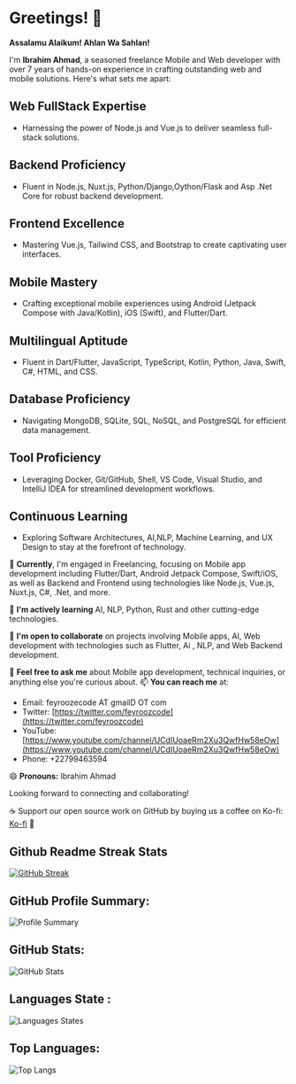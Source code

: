 # Greetings! 👋

**Assalamu Alaikum! Ahlan Wa Sahlan!**

I'm **Ibrahim Ahmad**, a seasoned freelance Mobile and Web developer with over 7 years of hands-on experience in crafting outstanding web and mobile solutions. Here's what sets me apart:

## Web FullStack Expertise
- Harnessing the power of Node.js and Vue.js to deliver seamless full-stack solutions.

## Backend Proficiency
- Fluent in Node.js, Nuxt.js, Python/Django,Oython/Flask and Asp .Net Core for robust backend development.

## Frontend Excellence
- Mastering Vue.js, Tailwind CSS, and Bootstrap to create captivating user interfaces.

## Mobile Mastery
- Crafting exceptional mobile experiences using Android (Jetpack Compose with Java/Kotlin), iOS (Swift), and Flutter/Dart.

## Multilingual Aptitude
- Fluent in Dart/Flutter, JavaScript, TypeScript, Kotlin, Python, Java, Swift, C#, HTML, and CSS.

## Database Proficiency
- Navigating MongoDB, SQLite, SQL, NoSQL, and PostgreSQL for efficient data management.

## Tool Proficiency
- Leveraging Docker, Git/GitHub, Shell, VS Code, Visual Studio, and IntelliJ IDEA for streamlined development workflows.

## Continuous Learning
- Exploring Software Architectures, AI,NLP, Machine Learning, and UX Design to stay at the forefront of technology.

🔭 **Currently**, I'm engaged in Freelancing, focusing on Mobile app development including Flutter/Dart, Android Jetpack Compose, Swift/iOS, as well as Backend and Frontend using technologies like Node.js, Vue.js, Nuxt.js, C#, .Net, and more.

🌱 **I'm actively learning** AI, NLP, Python, Rust and other cutting-edge technologies.

👯 **I'm open to collaborate** on projects involving Mobile apps, AI, Web development with technologies such as Flutter, Ai , NLP, and Web  Backend development.

💬 **Feel free to ask me** about Mobile app development, technical inquiries, or anything else you're curious about.
📫 **You can reach me** at:
- Email: feyroozecode AT gmailD OT com
- Twitter: [https://twitter.com/feyroozcode](https://twitter.com/feyroozcode)
- YouTube: [https://www.youtube.com/channel/UCdIUoaeRm2Xu3QwfHw58eOw](https://www.youtube.com/channel/UCdIUoaeRm2Xu3QwfHw58eOw)
- Phone: +22799463594

😄 **Pronouns:** Ibrahim Ahmad

Looking forward to connecting and collaborating!

☕️ Support our open source work on GitHub by buying us a coffee on Ko-fi: [Ko-fi](https://ko-fi.com/feyroozecode) 🚀

## Github Readme Streak Stats
[![GitHub Streak](https://streak-stats.demolab.com?user=feyroozecode&theme=dark)](https://git.io/streak-stats)

## GitHub Profile Summary:
![Profile Summary](https://github-profile-summary-cards.vercel.app/api/cards/profile-details?username=feyroozecode&theme=vue)

## GitHub Stats:
![GitHub Stats](https://github-readme-stats.vercel.app/api?username=feyroozecode&show_icons=true&title_color=ffffff&icon_color=bb2acf&text_color=daf7dc&bg_color=151515)

## Languages State :
![Languages States](https://github-readme-stats.vercel.app/api/top-langs/?username=feyroozecode&layout=pie)

## Top Languages:
![Top Langs](https://github-readme-stats.vercel.app/api/top-langs/?username=feyroozecode&hide_progress=true)
